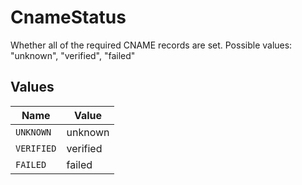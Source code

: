 # CnameStatus

Whether all of the required CNAME records are set. Possible values: "unknown", "verified", "failed"


## Values

| Name       | Value      |
| ---------- | ---------- |
| `UNKNOWN`  | unknown    |
| `VERIFIED` | verified   |
| `FAILED`   | failed     |